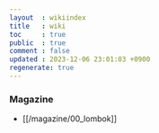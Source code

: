 ```yaml
---
layout  : wikiindex
title   : wiki
toc     : true
public  : true
comment : false
updated : 2023-12-06 23:01:03 +0900
regenerate: true
---
```


### Magazine

* [[/magazine/00_lombok]]
